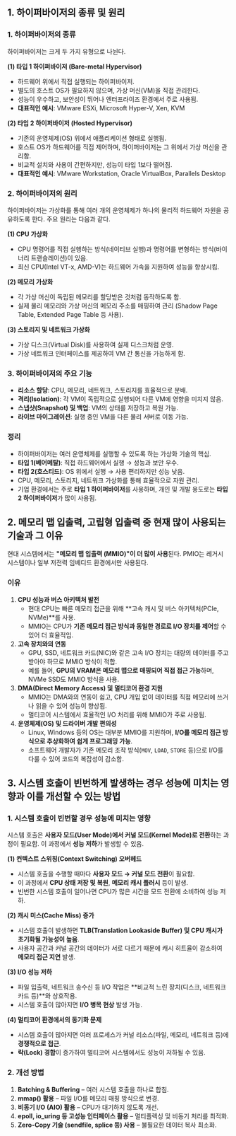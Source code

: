 ## 1. 하이퍼바이저의 종류 및 원리

### 1. **하이퍼바이저의 종류**

하이퍼바이저는 크게 두 가지 유형으로 나뉜다.

**(1) 타입 1 하이퍼바이저 (Bare-metal Hypervisor)**

- 하드웨어 위에서 직접 실행되는 하이퍼바이저.
- 별도의 호스트 OS가 필요하지 않으며, 가상 머신(VM)을 직접 관리한다.
- 성능이 우수하고, 보안성이 뛰어나 엔터프라이즈 환경에서 주로 사용됨.
- **대표적인 예시**: VMware ESXi, Microsoft Hyper-V, Xen, KVM

**(2) 타입 2 하이퍼바이저 (Hosted Hypervisor)**

- 기존의 운영체제(OS) 위에서 애플리케이션 형태로 실행됨.
- 호스트 OS가 하드웨어를 직접 제어하며, 하이퍼바이저는 그 위에서 가상 머신을 관리함.
- 비교적 설치와 사용이 간편하지만, 성능이 타입 1보다 떨어짐.
- **대표적인 예시**: VMware Workstation, Oracle VirtualBox, Parallels Desktop

### 2. **하이퍼바이저의 원리**

하이퍼바이저는 가상화를 통해 여러 개의 운영체제가 하나의 물리적 하드웨어 자원을 공유하도록 한다. 주요 원리는 다음과 같다.

**(1) CPU 가상화**

- CPU 명령어를 직접 실행하는 방식(네이티브 실행)과 명령어를 변형하는 방식(바이너리 트랜슬레이션)이 있음.
- 최신 CPU(Intel VT-x, AMD-V)는 하드웨어 가속을 지원하여 성능을 향상시킴.

**(2) 메모리 가상화**

- 각 가상 머신이 독립된 메모리를 할당받은 것처럼 동작하도록 함.
- 실제 물리 메모리와 가상 머신의 메모리 주소를 매핑하여 관리 (Shadow Page Table, Extended Page Table 등 사용).

**(3) 스토리지 및 네트워크 가상화**

- 가상 디스크(Virtual Disk)를 사용하여 실제 디스크처럼 운영.
- 가상 네트워크 인터페이스를 제공하여 VM 간 통신을 가능하게 함.

### 3. **하이퍼바이저의 주요 기능**

- **리소스 할당**: CPU, 메모리, 네트워크, 스토리지를 효율적으로 분배.
- **격리(Isolation)**: 각 VM이 독립적으로 실행되어 다른 VM에 영향을 미치지 않음.
- **스냅샷(Snapshot) 및 백업**: VM의 상태를 저장하고 복원 가능.
- **라이브 마이그레이션**: 실행 중인 VM을 다른 물리 서버로 이동 가능.

### **정리**

- 하이퍼바이저는 여러 운영체제를 실행할 수 있도록 하는 가상화 기술의 핵심.
- **타입 1(베어메탈)**: 직접 하드웨어에서 실행 → 성능과 보안 우수.
- **타입 2(호스티드)**: OS 위에서 실행 → 사용 편리하지만 성능 낮음.
- CPU, 메모리, 스토리지, 네트워크 가상화를 통해 효율적으로 자원 관리.
- 기업 환경에서는 주로 **타입 1 하이퍼바이저**를 사용하며, 개인 및 개발 용도로는 **타입 2 하이퍼바이저**가 많이 사용됨.

## 2. 메모리 맵 입출력, 고립형 입출력 중 현재 많이 사용되는 기술과 그 이유

현대 시스템에서는 **"메모리 맵 입출력 (MMIO)"이 더 많이 사용**된다. PMIO는 레거시 시스템이나 일부 저전력 임베디드 환경에서만 사용된다.

### 이유

1. **CPU 성능과 버스 아키텍처 발전**
   - 현대 CPU는 빠른 메모리 접근을 위해 **고속 캐시 및 버스 아키텍처(PCIe, NVMe)**를 사용.
   - MMIO는 CPU가 **기존 메모리 접근 방식과 동일한 경로로 I/O 장치를 제어**할 수 있어 더 효율적임.
2. **고속 장치와의 연동**
   - GPU, SSD, 네트워크 카드(NIC)와 같은 고속 I/O 장치는 대량의 데이터를 주고받아야 하므로 MMIO 방식이 적합.
   - 예를 들어, **GPU의 VRAM은 메모리 맵으로 매핑되어 직접 접근 가능**하며, NVMe SSD도 MMIO 방식을 사용.
3. **DMA(Direct Memory Access) 및 멀티코어 환경 지원**
   - MMIO는 DMA와의 연동이 쉽고, CPU 개입 없이 데이터를 직접 메모리에 쓰거나 읽을 수 있어 성능이 향상됨.
   - 멀티코어 시스템에서 효율적인 I/O 처리를 위해 MMIO가 주로 사용됨.
4. **운영체제(OS) 및 드라이버 개발 편의성**
   - Linux, Windows 등의 OS는 대부분 MMIO를 지원하며, **I/O를 메모리 접근 방식으로 추상화하여 쉽게 프로그래밍 가능**.
   - 소프트웨어 개발자가 기존 메모리 조작 방식(`MOV`, `LOAD`, `STORE` 등)으로 I/O를 다룰 수 있어 코드의 복잡성이 감소함.

## 3. 시스템 호출이 빈번하게 발생하는 경우 성능에 미치는 영향과 이를 개선할 수 있는 방법

### 1. 시스템 호출이 빈번할 경우 성능에 미치는 영향

시스템 호출은 **사용자 모드(User Mode)에서 커널 모드(Kernel Mode)로 전환**하는 과정이 필요함. 이 과정에서 **성능 저하**가 발생할 수 있음.

**(1) 컨텍스트 스위칭(Context Switching) 오버헤드**

- 시스템 호출을 수행할 때마다 **사용자 모드 → 커널 모드 전환**이 필요함.
- 이 과정에서 **CPU 상태 저장 및 복원**, **메모리 캐시 플러시** 등이 발생.
- 빈번한 시스템 호출이 일어나면 CPU가 많은 시간을 모드 전환에 소비하여 성능 저하.

**(2) 캐시 미스(Cache Miss) 증가**

- 시스템 호출이 발생하면 **TLB(Translation Lookaside Buffer) 및 CPU 캐시가 초기화될 가능성이 높음**.
- 사용자 공간과 커널 공간의 데이터가 서로 다르기 때문에 캐시 히트율이 감소하여 **메모리 접근 지연** 발생.

**(3) I/O 성능 저하**

- 파일 입출력, 네트워크 송수신 등 I/O 작업은 **비교적 느린 장치(디스크, 네트워크 카드 등)**와 상호작용.
- 시스템 호출이 많아지면 **I/O 병목 현상** 발생 가능.

**(4) 멀티코어 환경에서의 동기화 문제**

- 시스템 호출이 많아지면 여러 프로세스가 커널 리소스(파일, 메모리, 네트워크 등)에 **경쟁적으로 접근**.
- **락(Lock) 경합**이 증가하여 멀티코어 시스템에서도 성능이 저하될 수 있음.

### 2. 개선 방법

1. **Batching & Buffering** – 여러 시스템 호출을 하나로 합침.
2. **mmap() 활용** – 파일 I/O를 메모리 매핑 방식으로 변경.
3. **비동기 I/O (AIO) 활용** – CPU가 대기하지 않도록 개선.
4. **epoll, io_uring 등 고성능 인터페이스 활용** – 멀티플렉싱 및 비동기 처리를 최적화.
5. **Zero-Copy 기술 (sendfile, splice 등) 사용** – 불필요한 데이터 복사 최소화.
